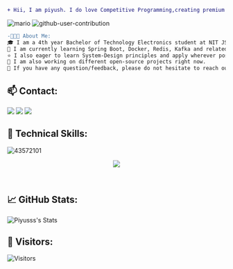 ```diff
+ Hii, I am piyush. I do love Competitive Programming,creating premium content out of it and developing web-applications as well.
```
![mario](https://github.com/user-attachments/assets/7f15872b-0eb6-41d3-a181-5807b938481f)
![github-user-contribution](https://github.com/user-attachments/assets/8300b12b-170c-4d4f-9d09-3aefd8974ee6)

```diff
-👨🏻‍💻 About Me:
🎓 I am a 4th year Bachelor of Technology Electronics student at NIT JSR.
🌱 I am currently learning Spring Boot, Docker, Redis, Kafka and related technologies.
⭐ I also eager to learn System-Design principles and apply wherever possible.
🔭 I am also working on different open-source projects right now.
💬 If you have any question/feedback, please do not hesitate to reach out to me! 

```

## :mailbox: Contact:
<p align="center">

[<img src="https://cdn2.iconfinder.com/data/icons/colorful-guache-social-media-logos-1/159/social-media_gmail-64.png"/>](mailto:piyushraj.code@gmail.com)
[<img target="_blank" src="https://cdn4.iconfinder.com/data/icons/colorful-guache-social-media-logos-1/159/social-media_linkedin-64.png"/>](https://linkedin.com/in/piyush-raj-74211825b)
[<img target="_blank" src="https://cdn2.iconfinder.com/data/icons/colorful-guache-social-media-logos-1/155/social-media_twitter-64.png"/>](https://x.com/piy777sus)
</p>

## 💼 Technical Skills:
![43572101](https://github.com/user-attachments/assets/8e4b7be1-d670-4e67-8ad1-d96aaa678849)

<p align="center">
  <a href="https://skillicons.dev">
    <img src="https://skillicons.dev/icons?i=git,github,vscode,js,kotlin,mongodb,html,ts,npm,visualstudio,react,replit,py,pr,postman" />
  </a>
</p>

<br>

## 📈 GitHub Stats:
![Piyusss's Stats](https://github-readme-stats.vercel.app/api?username=Piyusss&theme=dracula&show_icons=true&hide_border=false&count_private=false)


## 👀 Visitors:
<!-- ![Visitors](https://profile-counter.glitch.me/importlogic/count.svg) -->
![Visitors](https://moe-counter.glitch.me/get/@Piyusss?theme=rule34)
